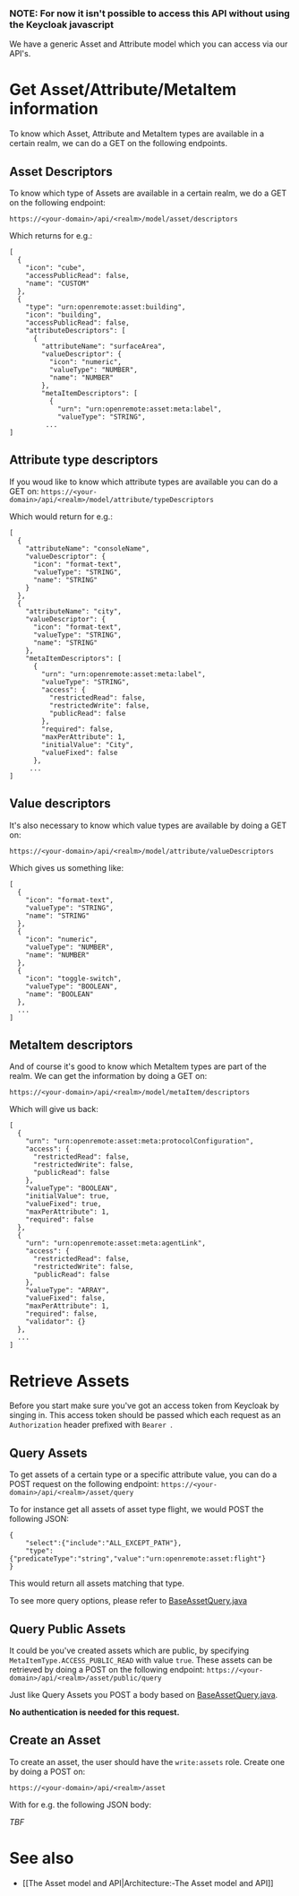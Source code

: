 ### NOTE: For now it isn't possible to access this API without using the Keycloak javascript 

We have a generic Asset and Attribute model which you can access via our API's. 

# Get Asset/Attribute/MetaItem information
To know which Asset, Attribute and MetaItem types are available in a certain realm, we can do a GET on the following endpoints.

## Asset Descriptors

To know which type of Assets are available in a certain realm, we do a GET on the following endpoint:

`https://<your-domain>/api/<realm>/model/asset/descriptors`

Which returns for e.g.:

```
[
  {
    "icon": "cube",
    "accessPublicRead": false,
    "name": "CUSTOM"
  },
  {
    "type": "urn:openremote:asset:building",
    "icon": "building",
    "accessPublicRead": false,
    "attributeDescriptors": [
      {
        "attributeName": "surfaceArea",
        "valueDescriptor": {
          "icon": "numeric",
          "valueType": "NUMBER",
          "name": "NUMBER"
        },
        "metaItemDescriptors": [
          {
            "urn": "urn:openremote:asset:meta:label",
            "valueType": "STRING",
         ...
]
```

## Attribute type descriptors

If you woud like to know which attribute types are available you can do a GET on:
`https://<your-domain>/api/<realm>/model/attribute/typeDescriptors`

Which would return for e.g.:
```
[
  {
    "attributeName": "consoleName",
    "valueDescriptor": {
      "icon": "format-text",
      "valueType": "STRING",
      "name": "STRING"
    }
  },
  {
    "attributeName": "city",
    "valueDescriptor": {
      "icon": "format-text",
      "valueType": "STRING",
      "name": "STRING"
    },
    "metaItemDescriptors": [
      {
        "urn": "urn:openremote:asset:meta:label",
        "valueType": "STRING",
        "access": {
          "restrictedRead": false,
          "restrictedWrite": false,
          "publicRead": false
        },
        "required": false,
        "maxPerAttribute": 1,
        "initialValue": "City",
        "valueFixed": false
      },
     ...
]
```

## Value descriptors

It's also necessary to know which value types are available by doing a GET on:

`https://<your-domain>/api/<realm>/model/attribute/valueDescriptors`

Which gives us something like:
```
[
  {
    "icon": "format-text",
    "valueType": "STRING",
    "name": "STRING"
  },
  {
    "icon": "numeric",
    "valueType": "NUMBER",
    "name": "NUMBER"
  },
  {
    "icon": "toggle-switch",
    "valueType": "BOOLEAN",
    "name": "BOOLEAN"
  },
  ...
]
```

## MetaItem descriptors

And of course it's good to know which MetaItem types are part of the realm. We can get the information by doing a GET on:

`https://<your-domain>/api/<realm>/model/metaItem/descriptors`

Which will give us back:

```
[
  {
    "urn": "urn:openremote:asset:meta:protocolConfiguration",
    "access": {
      "restrictedRead": false,
      "restrictedWrite": false,
      "publicRead": false
    },
    "valueType": "BOOLEAN",
    "initialValue": true,
    "valueFixed": true,
    "maxPerAttribute": 1,
    "required": false
  },
  {
    "urn": "urn:openremote:asset:meta:agentLink",
    "access": {
      "restrictedRead": false,
      "restrictedWrite": false,
      "publicRead": false
    },
    "valueType": "ARRAY",
    "valueFixed": false,
    "maxPerAttribute": 1,
    "required": false,
    "validator": {}
  },
  ...
]
```

# Retrieve Assets

Before you start make sure you've got an access token from Keycloak by singing in. This access token should be passed which each request as an `Authorization` header prefixed with `Bearer `.

## Query Assets

To get assets of a certain type or a specific attribute value, you can do a POST request on the following endpoint:
`https://<your-domain>/api/<realm>/asset/query`

To for instance get all assets of asset type flight, we would POST the following JSON:

```
{
    "select":{"include":"ALL_EXCEPT_PATH"},
    "type":{"predicateType":"string","value":"urn:openremote:asset:flight"}
}
```
This would return all assets matching that type.

To see more query options, please refer to [BaseAssetQuery.java](https://github.com/openremote/openremote/blob/master/model/src/main/java/org/openremote/model/query/BaseAssetQuery.java)

## Query Public Assets

It could be you've created assets which are public, by specifying `MetaItemType.ACCESS_PUBLIC_READ` with value `true`. These assets can be retrieved by doing a POST on the following endpoint:
`https://<your-domain>/api/<realm>/asset/public/query`

Just like Query Assets you POST a body based on [BaseAssetQuery.java](https://github.com/openremote/openremote/blob/master/model/src/main/java/org/openremote/model/query/BaseAssetQuery.java).

**No authentication is needed for this request.**

## Create an Asset

To create an asset, the user should have the `write:assets` role. Create one by doing a POST on:

`https://<your-domain>/api/<realm>/asset`

With for e.g. the following JSON body:

*TBF*

# See also

- [[The Asset model and API|Architecture:-The Asset model and API]]